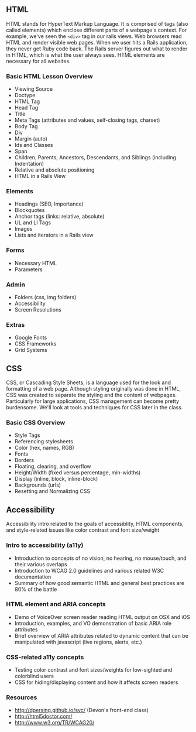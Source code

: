## HTML
HTML stands for HyperText Markup Language. It is comprised of tags (also called elements) which enclose different parts of a webpage's context. For example, we've seen the `<div>` tag in our rails views. Web browsers read HTML and render visible web pages. When we user hits a Rails application, they never get Ruby code back. The Rails server figures out what to render in HTML, which is what the user always sees. HTML elements are necessary for all websites. 

### Basic HTML Lesson Overview
- Viewing Source
- Doctype
- HTML Tag
- Head Tag
- Title
- Meta Tags (attributes and values, self-closing tags, charset)
- Body Tag
- Div 
- Margin (auto)
- Ids and Classes
- Span
- Children, Parents, Ancestors, Descendants, and Siblings (including Indentation)
- Relative and absolute positioning
- HTML in a Rails View

### Elements
- Headings (SEO, Importance)
- Blockquotes
- Anchor tags (links: relative, absolute)
- UL and LI Tags
- Images
- Lists and iterators in a Rails view

### Forms
- Necessary HTML 
- Parameters

### Admin
- Folders (css, img folders)
- Accessibility
- Screen Resolutions

### Extras
- Google Fonts
- CSS Frameworks 
- Grid Systems

## CSS
CSS, or Cascading Style Sheets, is a language used for the look and formatting of a web page. Although styling originally was done in HTML, CSS was created to separate the styling and the content of webpages. Particularly for large applications, CSS management can become pretty burdensome. We'll look at tools and techniques for CSS later in the class. 

### Basic CSS Overview
- Style Tags
- Referencing stylesheets
- Color (hex, names, RGB)
- Fonts 
- Borders
- Floating, clearing, and overflow
- Height/Width (fixed versus percentage, min-widths)
- Display (inline, block, inline-block)
- Backgrounds (urls)
- Resetting and Normalizing CSS

## Accessibility
Accessibility intro related to the goals of accessiblity, HTML components, and style-related issues like color contrast and font size/weight

### Intro to accessibility (a11y)
- Introduction to concepts of no vision, no hearing, no mouse/touch, and their various overlaps
- Introduction to WCAG 2.0 guidelines and various related W3C documentation
- Summary of how good semantic HTML and general best practices are 80% of the battle

### HTML element and ARIA concepts
- Demo of VoiceOver screen reader reading HTML output on OSX and iOS
- Introduction, examples, and VO demonstration of basic ARIA role attributes
- Brief overview of ARIA attributes related to dynamic content that can be manipulated with javascript (live regions, alerts, etc.)

### CSS-related a11y concepts
- Testing color contrast and font sizes/weights for low-sighted and colorblind users
- CSS for hiding/displaying content and how it affects screen readers

### Resources
- http://dpersing.github.io/svc/ (Devon's front-end class)
- http://html5doctor.com/
- http://www.w3.org/TR/WCAG20/
